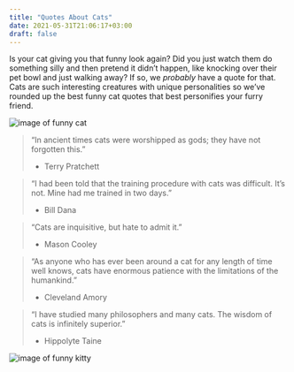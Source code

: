 ```yaml
---
title: "Quotes About Cats"
date: 2021-05-31T21:06:17+03:00
draft: false
---
```

Is your cat giving you that funny look again? Did you just watch them do something silly and then pretend it didn’t happen, like knocking over their pet bowl and just walking away?
If so, we *probably* have a quote for that. Cats are such interesting creatures with unique personalities so we’ve rounded up the best funny cat quotes that best personifies your furry friend.

![image of funny cat](https://public-media.si-cdn.com/filer/a0/15/a015251a-6a1d-449c-bf13-8c1c129c4cc5/egypt_kitty_mobile.jpg)

>“In ancient times cats were worshipped as gods; they have not forgotten this.”
> - Terry Pratchett


>“I had been told that the training procedure with cats was difficult. It’s not. Mine had me trained in two days.”
> - Bill Dana


>“Cats are inquisitive, but hate to admit it.”
> - Mason Cooley


>“As anyone who has ever been around a cat for any length of time well knows, cats have enormous patience with the limitations of the humankind.”
> - Cleveland Amory

>“I have studied many philosophers and many cats. The wisdom of cats is infinitely superior.”
> - Hippolyte Taine

![image of funny kitty](https://i.pinimg.com/originals/ed/08/bf/ed08bf6bff9e2e870d96b976c23829c8.jpg)
